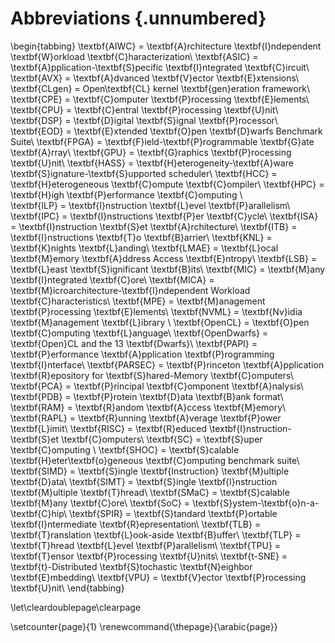 # Abbreviations {.unnumbered}

\begin{tabbing}
\textbf{AIWC} \= \textbf{A}rchitecture \textbf{I}ndependent \textbf{W}orkload \textbf{C}haracterization\\
\textbf{ASIC} \= \textbf{A}pplication-\textbf{S}pecific \textbf{I}ntegrated \textbf{C}ircuit\\
\textbf{AVX} \= \textbf{A}dvanced \textbf{V}ector \textbf{E}xtensions\\
\textbf{CLgen} \= Open\textbf{CL} kernel \textbf{gen}eration framework\\
\textbf{CPE} \= \textbf{C}omputer \textbf{P}rocessing \textbf{E}lements\\
\textbf{CPU} \= \textbf{C}entral \textbf{P}rocessing \textbf{U}nit\\
\textbf{DSP} \= \textbf{D}igital \textbf{S}ignal \textbf{P}rocessor\\
\textbf{EOD} \= \textbf{E}xtended \textbf{O}pen \textbf{D}warfs Benchmark Suite\\
\textbf{FPGA} \= \textbf{F}ield-\textbf{P}rogrammable \textbf{G}ate \textbf{A}rray\\
\textbf{GPU} \= \textbf{G}raphics \textbf{P}rocessing \textbf{U}nit\\
\textbf{HASS} \= \textbf{H}eterogeneity-\textbf{A}ware \textbf{S}ignature-\textbf{S}upported scheduler\\
\textbf{HCC} \= \textbf{H}eterogeneous \textbf{C}ompute \textbf{C}ompiler\\
\textbf{HPC} \= \textbf{H}igh \textbf{P}erformance \textbf{C}omputing \\  
\textbf{ILP} \= \textbf{I}nstruction \textbf{L}evel \textbf{P}arallelism\\
\textbf{IPC} \= \textbf{I}nstructions \textbf{P}er \textbf{C}ycle\\
\textbf{ISA} \= \textbf{I}nstruction \textbf{S}et \textbf{A}rchitecture\\
\textbf{ITB} \= \textbf{I}nstructions \textbf{T}o \textbf{B}arrier\\
\textbf{KNL} \= \textbf{K}nights \textbf{L}anding\\
\textbf{LMAE} \= \textbf{L}ocal \textbf{M}emory \textbf{A}ddress Access \textbf{E}ntropy\\
\textbf{LSB} \= \textbf{L}east \textbf{S}ignificant \textbf{B}its\\
\textbf{MIC} \= \textbf{M}any \textbf{I}ntegrated \textbf{C}ore\\
\textbf{MICA} \= \textbf{M}icroarchitecture-\textbf{I}ndependent Workload \textbf{C}haracteristics\\
\textbf{MPE} \= \textbf{M}anagement \textbf{P}rocessing \textbf{E}lements\\
\textbf{NVML} \= \textbf{Nv}idia \textbf{M}anagement \textbf{L}ibrary \\
\textbf{OpenCL} \= \textbf{O}pen \textbf{C}omputing \textbf{L}anguage\\
\textbf{OpenDwarfs} \= \textbf{Open}CL and the 13 \textbf{Dwarfs}\\
\textbf{PAPI} \= \textbf{P}erformance \textbf{A}pplication \textbf{P}rogramming \textbf{I}nterface\\
\textbf{PARSEC} \= \textbf{P}rinceton \textbf{A}pplication \textbf{R}epository for \textbf{S}hared-Memory \textbf{C}omputers\\
\textbf{PCA} \= \textbf{P}rincipal \textbf{C}omponent \textbf{A}nalysis\\
\textbf{PDB} \= \textbf{P}rotein \textbf{D}ata \textbf{B}ank format\\
\textbf{RAM} \= \textbf{R}andom \textbf{A}ccess \textbf{M}emory\\
\textbf{RAPL} \= \textbf{R}unning \textbf{A}verage \textbf{P}ower \textbf{L}imit\\
\textbf{RISC} \= \textbf{R}educed \textbf{I}nstruction-\textbf{S}et \textbf{C}omputers\\
\textbf{SC} \= \textbf{S}uper \textbf{C}omputing \\
\textbf{SHOC} \= \textbf{S}calable \textbf{H}eter\textbf{o}geneous \textbf{C}omputing benchmark suite\\
\textbf{SIMD} \= \textbf{S}ingle \textbf{Instruction} \textbf{M}ultiple \textbf{D}ata\\
\textbf{SIMT} \= \textbf{S}ingle \textbf{I}nstruction \textbf{M}ultiple \textbf{T}hread\\
\textbf{SMaC} \= \textbf{S}calable \textbf{M}any \textbf{C}ore\\
\textbf{SoC} \= \textbf{S}ystem-\textbf{o}n-a-\textbf{C}hip\\
\textbf{SPIR} \= \textbf{S}tandard \textbf{P}ortable \textbf{I}ntermediate \textbf{R}epresentation\\
\textbf{TLB} \= \textbf{T}ranslation \textbf{L}ook-aside \textbf{B}uffer\\
\textbf{TLP} \= \textbf{T}hread \textbf{L}evel \textbf{P}arallelism\\
\textbf{TPU} \= \textbf{T}ensor \textbf{P}rocessing \textbf{U}nits\\
\textbf{t-SNE} \= \textbf{t}-Distributed \textbf{S}tochastic \textbf{N}eighbor \textbf{E}mbedding\\
\textbf{VPU} \= \textbf{V}ector \textbf{P}rocessing \textbf{U}nit\\
\end{tabbing}

\let\cleardoublepage\clearpage

\setcounter{page}{1}
\renewcommand{\thepage}{\arabic{page}}
